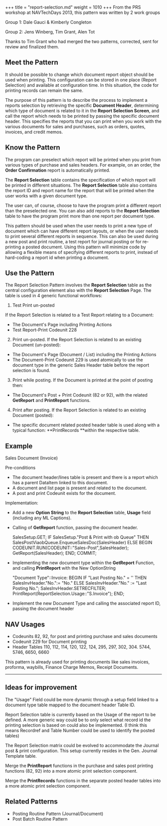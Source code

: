 +++
title = "report-selection.md"
weight = 1010
+++
From the PRS workshop at NAVTechDays 2013, this pattern was written by 2 work groups

Group 1: Dale Gauci & Kimberly Congleton

Group 2: Jens Winberg, Tim Grant, Alen Tot

Thanks to Tim Grant who had merged the two patterns, corrected, sent for review and finalized them.

## **Meet the Pattern**

It should be possible to change which document report object should be used when printing. This configuration can be stored in one place (Report Selection) and available at configuration time. In this situation, the code for printing records can remain the same.

The purpose of this pattern is to describe the process to implement a reports selection by retrieving the specific **Document Header**, determining which type of document is related to it in the **Report Selection Screen**, and call the report which needs to be printed by passing the specific document header. This specifies the reports that you can print when you work with the various documents for sales and purchases, such as orders, quotes, invoices, and credit memos.

## **Know the Pattern**

The program can preselect which report will be printed when you print from various types of purchase and sales headers. For example, on an order, the **Order Confirmation** report is automatically printed.

The **Report Selection** table contains the specification of which report will be printed in different situations. The **Report Selection** table also contains the report ID and report name for the report that will be printed when the user works with a given document type.

The user can, of course, choose to have the program print a different report than the preselected one. You can also add reports to the **Report Selection** table to have the program print more than one report per document type.

This pattern should be used when the user needs to print a new type of document which can have different report layouts, or when the user needs to print several different reports in sequence. This can also be used during a new post and print routine, a test report for journal posting or for re-printing a posted document. Using this pattern will minimize code by allowing a flexible means of specifying different reports to print, instead of hard-coding a report id when printing a document.

## **Use the Pattern**

The Report Selection Pattern involves the **Report Selection** table as the central configuration element also with the **Report Selection** Page. The table is used in 4 generic functional workflows:

1) Test Print un-posted

If the Report Selection is related to a Test Report relating to a Document:

* The Document's Page including Printing Actions
* Test Report-Print Codeunit 228

2) Print un-posted. If the Report Selection is related to an existing Document (un-posted):

* The Document's Page (Document / List) including the Printing Actions
* The Document-Print Codeunit 229 is used atomically to use the document type in the generic Sales Header table before the report selection is found.

3) Print while posting. If the Document is printed at the point of posting then:

* The Document's Post + Print Codeunit (82 or 92), with the related **GetReport** and **PrintReport** functions.

4) Print after posting. If the Report Selection is related to an existing Document (posted):

* The specific document related posted header table is used along with a typical function: **PrintRecords **within the respective table.

## **Example**

Sales Document (Invoice)

Pre-conditions

* The document header/lines table is present and there is a report which has a parent DataItem linked to this document.
* A document and list page is present and related to the document.
* A post and print Codeunit exists for the document.

Implementation:

* Add a new **Option String** to the **Report Selection** table, **Usage** field (including any ML Captions).
* Calling of **GetReport** function, passing the document header.

    SalesSetup.GET;
    IF SalesSetup."Post & Print with ob Queue" THEN
    SalesPostViaobQueue.EnqueueSalesDoc(SalesHeader)
    ELSE BEGIN
    CODEUNIT.RUN(CODEUNIT::"Sales-Post",SalesHeader);
    GetReport(SalesHeader);
    END;
    COMMIT;

* Implementing the new document type within the **GetReport** Function, and calling **PrintReport** with the New OptionString

    "Document Type"::Invoice:
    BEGIN
    IF "Last Posting No." = '' THEN
    SalesInvHeader."No.":= "No."
    ELSE
    SalesInvHeader."No." := "Last Posting No.";
    SalesInvHeader.SETRECFILTER;
    PrintReport(ReportSelection.Usage::"S.Invoice");
    END;

* Implement the new Document Type and calling the associated report ID, passing the document header

## **NAV Usages**

* Codeunits 82, 92, for post and printing purchase and sales documents
* Codeunit 229 for Document printing
* Header Tables 110, 112, 114, 120, 122, 124, 295, 297, 302, 304\. 5744, 5746, 6650, 6660

This pattern is already used for printing documents like sales invoices, proforma, waybills, Finance Charge Memos, Receipt Documents.

****

## **Ideas for improvement**

The "Usage" Field could be more dynamic through a setup field linked to a document type table mapped to the document header Table ID.

Report Selection table is currently based on the Usage of the report to be defined. A more generic way could be to only select what record id the printing selection is based on could also be implemented. (I think this means Recordref and Table Number could be used to identify the posted tables)

The Report Selection matrix could be evolved to accommodate the Journal post & print configuration. This setup currently resides in the Gen. Journal Template table.

Merge the **PrintReport** functions in the purchase and sales post printing functions (82, 92) into a more atomic print selection component.

Merge the **PrintRecords** functions in the separate posted header tables into a more atomic print selection component.

## **Related Patterns**

* Posting Routine Pattern (Journal/Document)
* Post Batch Routine Pattern
